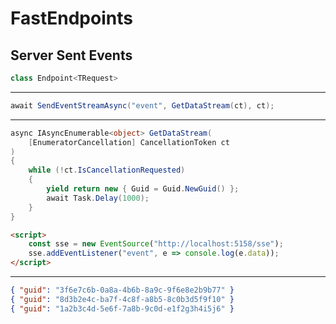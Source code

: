 <h1>FastEndpoints</h1>
<h2>Server Sent Events</h2>

<v-drag pos="52,176,415,_">
<div class="box" data-id="client-publish" v-click="1">

```csharp {all|all|none|none|all}{at:1}
class Endpoint<TRequest>
```
<hr/>

```csharp {all|all|all|none|all}{at:1}
await SendEventStreamAsync("event", GetDataStream(ct), ct);
```

<div v-click="3">
<hr/>

```csharp
async IAsyncEnumerable<object> GetDataStream(
    [EnumeratorCancellation] CancellationToken ct
)
{
    while (!ct.IsCancellationRequested)
    {
        yield return new { Guid = Guid.NewGuid() };
        await Task.Delay(1000);
    }
}
```
</div>
</div>
</v-drag>

<v-drag pos="510,176,415,_">
<div class="box" data-id="client-publish" v-click="4">

```html
<script>
    const sse = new EventSource("http://localhost:5158/sse");
    sse.addEventListener("event", e => console.log(e.data));
</script>
```
<div v-click="5">
<hr/>

```json
{ "guid": "3f6e7c6b-0a8a-4b6b-8a9c-9f6e8e2b9b77" }
{ "guid": "8d3b2e4c-ba7f-4c8f-a8b5-8c0b3d5f9f10" }
{ "guid": "1a2b3c4d-5e6f-7a8b-9c0d-e1f2g3h4i5j6" }
```
</div>
</div>
</v-drag>

<style>
  .slidev-vclick-hidden {
    display: none;
  }
</style>

<!--
Alright, getting close to the end now, I promise!

Server-sent events are another one that FastEndpoints makes easy.

So if we need any one-way, _live_, server-to-client communications, we can implement this pretty easily as well. [click]

We use the `SendEventStreamAsync` method [click] to send the event stream to the client.

We need to implement our `GetDataStream` method [click], which returns an `IAsyncEnumerable` of whatever thing it is we want to send back.

On the front end [click], we just need to create our `EventSource` and start listening for the events...

[click] And, we should start seeing responses flowing back to the client over time.
-->
